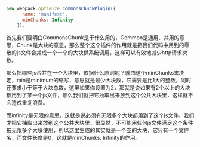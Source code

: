 ```js
new webpack.optimize.CommonsChunkPlugin({
      name: 'manifest',
      minChunks: Infinity
    }),
```

首先我们要明白CommonsChunk是干什么用的，Common是通用、共用的意思，Chunk是大块的意思，那么整个这个插件的作用就是把我们代码中用到的零散的js文件合并成一个一个的大块供系统调用，这样可以有效地减少http请求次数。

那么把哪些js合并在一个大块里，依据什么原则呢？就由这个minChunks来决定，min是minimum的缩写，意思就是最少大块数，它需要是比1大的整数，同时还要求小于等于大块总数，这里如果你设置为2，那就是说如果有2个以上的大块都用到了某一个js文件，那么我们就把它抽取出来放到这个公共大块里，这样就不会造成重复浪费。

而infinity是无限的意思，这就是说必须有无限多个大块都用到了这个js文件，我们才把它抽取出来放到这个公共大块里，很显然，不可能用任何js文件满足这个条件被无限多个大块使用，所以这里生成的其实就是一个空的大块，它只有一个文件名，而文件长度是0，这就是minChunks: Infinity的作用。